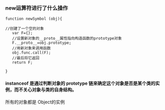 ###  new运算符进行了什么操作

 ```
 function newSymbol (obj){
 
 //创建了一个空的对象
    var F={};
    //设置新对象的__proto__属性指向构造函数的prototype对象
    F.__proto__=obj.prototype;
    //用新对象来调用函数
    obj.func.call(F);
    //最后将它返回
    return F;
    
 }
 
 ```
 #### instanceof 是通过判断对象的 prototype 链来确定这个对象是否是某个类的实例，而不关心对象与类的自身结构。
   所有的对象都是 Object的实例
